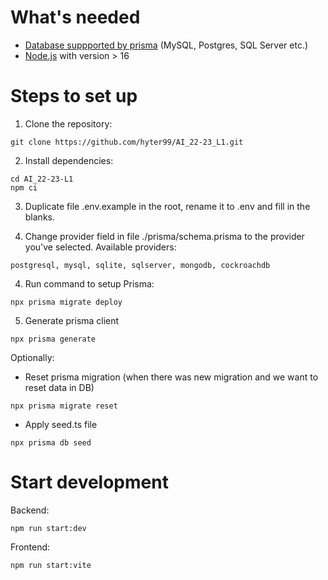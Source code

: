 # What's needed
- [Database suppported by prisma](https://www.prisma.io/docs/reference/database-reference/supported-databases) (MySQL, Postgres, SQL Server etc.)
- [Node.js](https://nodejs.org/en/) with version > 16

# Steps to set up
1. Clone the repository:
```
git clone https://github.com/hyter99/AI_22-23_L1.git
```

2. Install dependencies:
```
cd AI_22-23-L1
npm ci
```

3. Duplicate file .env.example in the root, rename it to .env and fill in the blanks.

4. Change provider field in file ./prisma/schema.prisma to the provider you've selected. 
Available providers:
```
postgresql, mysql, sqlite, sqlserver, mongodb, cockroachdb
```

4. Run command to setup Prisma:

```
npx prisma migrate deploy
```

5. Generate prisma client

```
npx prisma generate
```

Optionally:
- Reset prisma migration (when there was new migration and we want to reset data in DB)
```
npx prisma migrate reset
```
- Apply seed.ts file
```
npx prisma db seed
```

# Start development

Backend:
```
npm run start:dev
```

Frontend:
```
npm run start:vite
```